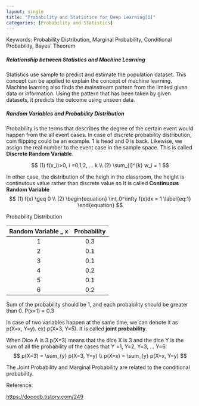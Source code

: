 ```yaml
---
layout: single
title: "Probability and Statistics for Deep Learning[1]"
categories: [Probability and Statistics]
---
```




Keywords: Probability Distribution, Marginal Probability, Conditional Probability, Bayes' Theorem



##### Relationship between Statistics and Machine Learning

Statistics use sample to predict and estimate the population dataset. This concept can be applied to explain the concept of machine learning. Machine learning also finds the mainstream pattern from the limited given data or information. Using the pattern that has been taken by given datasets, it predicts the outcome using unseen data.



##### Random Variables and Probability Distribution

Probability is the terms that describes the degree of the certain event would happen from the all event cases. In case of discrete probability distribution, coin flipping could be an example. 1 is head and 0 is back. Likewise, we assign the real number to the event case in the sample space. This is called **Discrete Random Variable**. 


$$
(1) f(x_i)>0,   i =0,1,2, ... k \\
(2) \sum_{i}^{k} w_i = 1
$$




In other case, the distribution of the heigh in the classroom, the height is continutous value rather than discrete value so It is called **Continuous Random Variable**
$$
(1) f(x) \geq 0 \\
(2) \begin{equation}
  \int_0^\infty f(x)dx = 1
\label{eq:1}
\end{equation}
$$






Probability Distribution

| Random Variable _ x | Probability |
| :-----------------: | :---------: |
|          1          |     0.3     |
|          2          |     0.1     |
|          3          |     0.1     |
|          4          |     0.2     |
|          5          |     0.1     |
|          6          |     0.2     |



Sum of the probability should be 1, and each probability should be greater than 0. P(x=1) = 0.3

In case of two variables happen at the same time, we can denote it as p(X=x, Y=y). ex) p(X=3, Y=5). It is called **joint probability**.



When Dice A is 3 p(X=3) means that the dice X is 3 and the dice Y is the sum of all the probability of the cases that Y =1, Y=2, Y=3, ... Y=6.
$$
p(X=3) = \sum_{y} p(X=3, Y=y) \\
p(X=x) = \sum_{y} p(X=x, Y=y)
$$


The Joint Probability and Marginal Probability are related to the conditional probability.



Reference:

https://doooob.tistory.com/249
